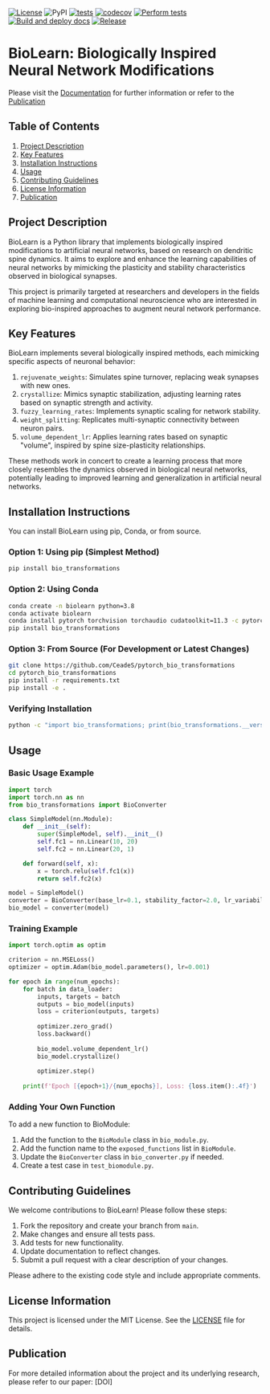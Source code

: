 [![License](https://img.shields.io/badge/license-MIT-blue)](https://opensource.org/licenses/mit)
![PyPI](https://img.shields.io/pypi/v/pytorch_bio_transformations)
[![tests](https://github.com/CeadeS/pytorch_bio_transformations/actions/workflows/test.yml/badge.svg)](https://github.com/CeadeS/pytorch_bio_transformations/actions/workflows/test.yml)
[![codecov](https://codecov.io/gh/CeadeS/pytorch_bio_transformations/branch/dev/graph/badge.svg?token=I11PUI5K0S)](https://codecov.io/gh/CeadeS/pytorch_bio_transformations)
[![Perform tests](https://github.com/CeadeS/pytorch_bio_transformations/actions/workflows/test.yml/badge.svg)](https://github.com/CeadeS/pytorch_bio_transformations/actions/workflows/test.yml)
[![Build and deploy docs](https://github.com/CeadeS/pytorch_bio_transformations/actions/workflows/documentation.yml/badge.svg)](https://github.com/CeadeS/pytorch_bio_transformations/actions/workflows/documentation.yml)
[![Release](https://github.com/CeadeS/pytorch_bio_transformations/actions/workflows/main.yml/badge.svg)](https://github.com/CeadeS/pytorch_bio_transformations/actions/workflows/main.yml)

# BioLearn: Biologically Inspired Neural Network Modifications

Please visit the [Documentation](https://ceades.github.io/pytorch_bio_transformations/index.html) for further information or refer to the [Publication](#publication)

## Table of Contents
1. [Project Description](#project-description)
2. [Key Features](#key-features)
3. [Installation Instructions](#installation-instructions)
4. [Usage](#usage)
5. [Contributing Guidelines](#contributing-guidelines)
6. [License Information](#license-information)
7. [Publication](#publication)

## Project Description

BioLearn is a Python library that implements biologically inspired modifications to artificial neural networks, based on research on dendritic spine dynamics. It aims to explore and enhance the learning capabilities of neural networks by mimicking the plasticity and stability characteristics observed in biological synapses.

This project is primarily targeted at researchers and developers in the fields of machine learning and computational neuroscience who are interested in exploring bio-inspired approaches to augment neural network performance.

## Key Features

BioLearn implements several biologically inspired methods, each mimicking specific aspects of neuronal behavior:

1. `rejuvenate_weights`: Simulates spine turnover, replacing weak synapses with new ones.
2. `crystallize`: Mimics synaptic stabilization, adjusting learning rates based on synaptic strength and activity.
3. `fuzzy_learning_rates`: Implements synaptic scaling for network stability.
4. `weight_splitting`: Replicates multi-synaptic connectivity between neuron pairs.
5. `volume_dependent_lr`: Applies learning rates based on synaptic "volume", inspired by spine size-plasticity relationships.

These methods work in concert to create a learning process that more closely resembles the dynamics observed in biological neural networks, potentially leading to improved learning and generalization in artificial neural networks.

## Installation Instructions

You can install BioLearn using pip, Conda, or from source.

### Option 1: Using pip (Simplest Method)

```bash
pip install bio_transformations
```

### Option 2: Using Conda

```bash
conda create -n biolearn python=3.8
conda activate biolearn
conda install pytorch torchvision torchaudio cudatoolkit=11.3 -c pytorch
pip install bio_transformations
```

### Option 3: From Source (For Development or Latest Changes)

```bash
git clone https://github.com/CeadeS/pytorch_bio_transformations
cd pytorch_bio_transformations
pip install -r requirements.txt
pip install -e .
```

### Verifying Installation

```bash
python -c "import bio_transformations; print(bio_transformations.__version__)"
```

## Usage

### Basic Usage Example

```python
import torch
import torch.nn as nn
from bio_transformations import BioConverter

class SimpleModel(nn.Module):
    def __init__(self):
        super(SimpleModel, self).__init__()
        self.fc1 = nn.Linear(10, 20)
        self.fc2 = nn.Linear(20, 1)

    def forward(self, x):
        x = torch.relu(self.fc1(x))
        return self.fc2(x)

model = SimpleModel()
converter = BioConverter(base_lr=0.1, stability_factor=2.0, lr_variability=0.2)
bio_model = converter(model)
```

### Training Example

```python
import torch.optim as optim

criterion = nn.MSELoss()
optimizer = optim.Adam(bio_model.parameters(), lr=0.001)

for epoch in range(num_epochs):
    for batch in data_loader:
        inputs, targets = batch
        outputs = bio_model(inputs)
        loss = criterion(outputs, targets)
        
        optimizer.zero_grad()
        loss.backward()
        
        bio_model.volume_dependent_lr()
        bio_model.crystallize()
        
        optimizer.step()
        
    print(f'Epoch [{epoch+1}/{num_epochs}], Loss: {loss.item():.4f}')
```

### Adding Your Own Function

To add a new function to BioModule:

1. Add the function to the `BioModule` class in `bio_module.py`.
2. Add the function name to the `exposed_functions` list in `BioModule`.
3. Update the `BioConverter` class in `bio_converter.py` if needed.
4. Create a test case in `test_biomodule.py`.

## Contributing Guidelines

We welcome contributions to BioLearn! Please follow these steps:

1. Fork the repository and create your branch from `main`.
2. Make changes and ensure all tests pass.
3. Add tests for new functionality.
4. Update documentation to reflect changes.
5. Submit a pull request with a clear description of your changes.

Please adhere to the existing code style and include appropriate comments.

## License Information

This project is licensed under the MIT License. See the [LICENSE](LICENSE) file for details.

## Publication

For more detailed information about the project and its underlying research, please refer to our paper: [DOI]
